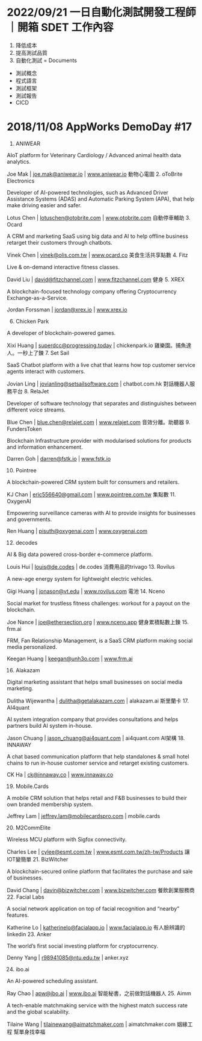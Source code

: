 # 2022/09/21 一日自動化測試開發工程師｜開箱 SDET 工作內容
1. 降低成本
2. 提高測試品質
3. 自動化測試 = Documents 

- 測試概念
- 程式語言
- 測試框架
- 測試報告
- CICD

# 2018/11/08 AppWorks DemoDay #17 
1. ANIWEAR

AIoT platform for Veterinary Cardiology / Advanced animal health data analytics.

Joe Mak | joe.mak@aniwear.io | www.aniwear.io
動物心電圖
2. oToBrite Electronics

Developer of AI-powered technologies, such as Advanced Driver Assistance Systems (ADAS) and Automatic Parking System (APA), that help make driving easier and safer.

Lotus Chen | lotuschen@otobrite.com | www.otobrite.com
自動停車輔助
3. Ocard

A CRM and marketing SaaS using big data and AI to help offline business retarget their customers through chatbots.

Vinek Chen | vinek@olis.com.tw | www.ocard.co
美食生活共享點數
4. Fitz

Live & on-demand interactive fitness classes.

David Liu | david@fitzchannel.com | www.fitzchannel.com
健身
5. XREX

A blockchain-focused technology company offering Cryptocurrency Exchange-as-a-Service.

Jordan Forssman | jordan@xrex.io | www.xrex.io

6. Chicken Park

A developer of blockchain-powered games.

Xixi Huang | superdcc@progressing.today | chickenpark.io
雞樂園。捕魚達人。一秒上了鍊
7. Set Sail

SaaS Chatbot platform with a live chat that learns how top customer service agents interact with customers.

Jovian Ling | jovianling@setsailsoftware.com | chatbot.com.hk
對話機器人服務平台
8. RelaJet

Developer of software technology that separates and distinguishes between different voice streams.

Blue Chen | blue.chen@relajet.com | www.relajet.com
音效分離。助聽器
9. FundersToken

Blockchain Infrastructure provider with modularised solutions for products and information enhancement.

Darren Goh | darren@fstk.io | www.fstk.io

10. Pointree

A blockchain-powered CRM system built for consumers and retailers.

KJ Chan | eric556640@gmail.com | www.pointree.com.tw
集點數
11. OxygenAI

Empowering surveillance cameras with AI to provide insights for businesses and governments.

Ren Huang | pisuth@oxygenai.com | www.oxygenai.com

12. decodes

AI & Big data powered cross-border e-commerce platform.

Louis Hui | louis@de.codes | de.codes
消費用品的trivago
13. Rovilus

A new-age energy system for lightweight electric vehicles.

Gigi Huang | jonason@vt.edu | www.rovilus.com
電池
14. Nceno

Social market for trustless fitness challenges: workout for a payout on the blockchain.

Joe Nance | joe@ethersection.org | www.nceno.app
健身累積點數上鍊
15. frm.ai

FRM, Fan Relationship Management, is a SaaS CRM platform making social media personalized.

Keegan Huang | keegan@unh3o.com | www.frm.ai

16. Alakazam

Digital marketing assistant that helps small businesses on social media marketing.

Dulitha Wijewantha | dulitha@getalakazam.com | alakazam.ai
斯里蘭卡
17. AI4quant

AI system integration company that provides consultations and helps partners build AI system in-house.

Jason Chuang | jason_chuang@ai4quant.com | ai4quant.com
AI架構
18. INNAWAY

A chat based communication platform that help standalones & small hotel chains to run in-house customer service and retarget existing customers.

CK Ha | ck@innaway.co | www.innaway.co

19. Mobile.Cards

A mobile CRM solution that helps retail and F&B businesses to build their own branded membership system.

Jeffrey Lam |  jeffrey.lam@mobilecardspro.com | mobile.cards

20. M2CommElite

Wireless MCU platform with Sigfox connectivity.

Charles Lee | cylee@esmt.com.tw | www.esmt.com.tw/zh-tw/Products
讓IOT變簡單
21. BizWitcher

A blockchain-secured online platform that facilitates the purchase and sale of businesses.

David Chang | davin@bizwitcher.com | www.bizwitcher.com
餐飲創業服務商
22. Facial Labs

A social network application on top of facial recognition and “nearby” features.

Katherine Lo | katherinelo@facialapp.io | www.facialapp.io
有人臉辨識的linkedin
23. Anker

The world’s first social investing platform for cryptocurrency.

Denny Yang | r98941085@ntu.edu.tw | anker.xyz

24. ibo.ai

An AI-powered scheduling assistant.

Ray Chao | apw@ibo.ai | www.ibo.ai
智能秘書，之前做對話機器人
25. Aimm

A tech-enable matchmaking service with the highest match success rate and the global scalability.

Tilaine Wang | tilainewang@aimatchmaker.com | aimatchmaker.com
姻緣工程 幫單身找幸福
